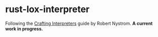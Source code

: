 # rust-lox-interpreter

Following the [Crafting Interpreters](https://craftinginterpreters.com) guide by Robert Nystrom. **A current work in progress.**